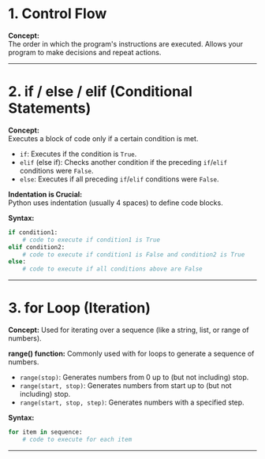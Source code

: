 # 1. Control Flow

**Concept:**  
The order in which the program's instructions are executed. Allows your program to make decisions and repeat actions.

---

# 2. if / else / elif (Conditional Statements)

**Concept:**  
Executes a block of code only if a certain condition is met.

- `if`: Executes if the condition is `True`.
- `elif` (else if): Checks another condition if the preceding `if`/`elif` conditions were `False`.
- `else`: Executes if all preceding `if`/`elif` conditions were `False`.

**Indentation is Crucial:**  
Python uses indentation (usually 4 spaces) to define code blocks.

**Syntax:**
```python
if condition1:
    # code to execute if condition1 is True
elif condition2:
    # code to execute if condition1 is False and condition2 is True
else:
    # code to execute if all conditions above are False
```
---
# 3. for Loop (Iteration)

**Concept:**
Used for iterating over a sequence (like a string, list, or range of numbers).

**range() function:**
Commonly used with for loops to generate a sequence of numbers.

- `range(stop)`: Generates numbers from 0 up to (but not including) stop.
- `range(start, stop)`: Generates numbers from start up to (but not including) stop.
- `range(start, stop, step)`: Generates numbers with a specified step.

**Syntax:**

```python
for item in sequence:
    # code to execute for each item
```
---

